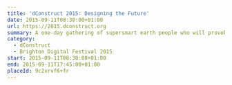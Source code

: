 ```yaml
---
title: 'dConstruct 2015: Designing the Future'
date: 2015-09-11T08:30:00+01:00
url: https://2015.dconstruct.org
summary: A one-day gathering of supersmart earth people who will provoke, entertain and stimulate you with their thoughts on this year’s theme of “Designing the Future”
category:
  - dConstruct
  - Brighton Digital Festival 2015
start: 2015-09-11T08:30:00+01:00
end: 2015-09-11T17:45:00+01:00
placeId: 9c2xrvf6+fr
---
```

